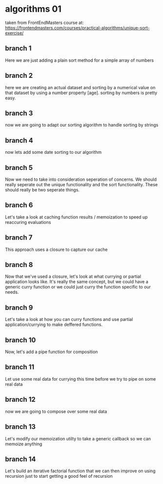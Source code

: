 # algorithms 01

taken from FrontEndMasters course at: https://frontendmasters.com/courses/practical-algorithms/unique-sort-exercise/

## branch 1

Here we are just adding a plain sort method for a simple array of numbers

## branch 2

here we are creating an actual dataset and sorting by a numerical value on that dataset by using a number property [age]. sorting by numbers is pretty easy.

## branch 3

now we are going to adapt our sorting algorithm to handle sorting by strings

## branch 4

now lets add some date sorting to our algorithm

## branch 5

Now we need to take into consideration seperation of concerns. We should really seperate out the unique functionality and the sort functionality. These should really be two seperate things.

## branch 6

Let's take a look at caching function results / memoization to speed up reaccuring evaluations

## branch 7

This approach uses a closure to capture our cache

## branch 8

Now that we've used a closure, let's look at what currying or partial application looks like.
It's really the same concept, but we could have a generic curry function or we could just curry the function specific to our needs.

## branch 9

Let's take a look at how you can curry functions and use partial application/currying to make deffered functions.

## branch 10

Now, let's add a pipe function for composition

## branch 11

Let use some real data for currying this time before we try to pipe on some real data

## branch 12

now we are going to compose over some real data

## branch 13

Let's modify our memoization utilty to take a generic callback so we can memoize anything

## branch 14

Let's build an iterative factorial function that we can then improve on using recursion just to start getting a good feel of recursion